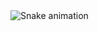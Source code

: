 <img href="https://raw.githubusercontent.com/ElParentesis/ElParentesis/blob/output/snake.svg" alt="Snake animation" />
